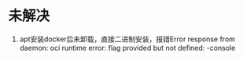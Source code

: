 # 未解决

1. apt安装docker后未卸载，直接二进制安装，报错Error response from daemon: oci runtime error: flag provided but not defined: -console
